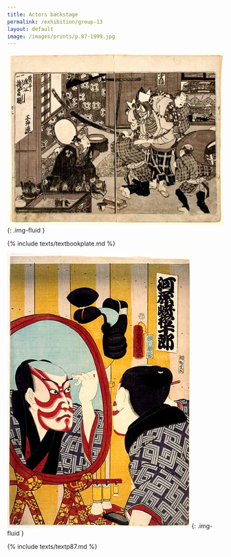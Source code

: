 ```yaml
---
title: Actors backstage
permalink: /exhibition/group-13
layout: default
image: /images/prints/p.87-1999.jpg
---
```


![Kunisada Loan](/images/prints/kunisada_loan_book_plate.jpg){: .img-fluid }

{% include texts/textbookplate.md %}

![Kunisada Image](/images/prints/p.87-1999.jpg){: .img-fluid }

{% include texts/textp87.md %}
